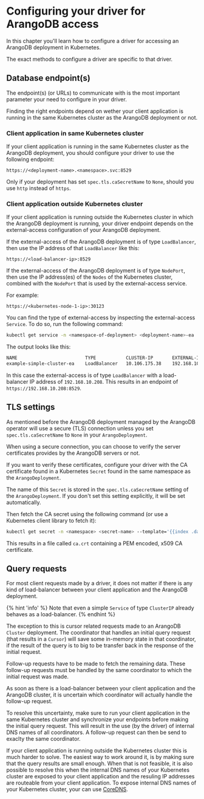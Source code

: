 # Configuring your driver for ArangoDB access

In this chapter you'll learn how to configure a driver for accessing
an ArangoDB deployment in Kubernetes.

The exact methods to configure a driver are specific to that driver.

## Database endpoint(s)

The endpoint(s) (or URLs) to communicate with is the most important
parameter your need to configure in your driver.

Finding the right endpoints depend on wether your client application is running in
the same Kubernetes cluster as the ArangoDB deployment or not.

### Client application in same Kubernetes cluster

If your client application is running in the same Kubernetes cluster as
the ArangoDB deployment, you should configure your driver to use the
following endpoint:

```text
https://<deployment-name>.<namespace>.svc:8529
```

Only if your deployment has set `spec.tls.caSecretName` to `None`, should
you use `http` instead of `https`.

### Client application outside Kubernetes cluster

If your client application is running outside the Kubernetes cluster in which
the ArangoDB deployment is running, your driver endpoint depends on the
external-access configuration of your ArangoDB deployment.

If the external-access of the ArangoDB deployment is of type `LoadBalancer`,
then use the IP address of that `LoadBalancer` like this:

```text
https://<load-balancer-ip>:8529
```

If the external-access of the ArangoDB deployment is of type `NodePort`,
then use the IP address(es) of the `Nodes` of the Kubernetes cluster,
combined with the `NodePort` that is used by the external-access service.

For example:

```text
https://<kubernetes-node-1-ip>:30123
```

You can find the type of external-access by inspecting the external-access `Service`.
To do so, run the following command:

```bash
kubectl get service -n <namespace-of-deployment> <deployment-name>-ea
```

The output looks like this:

```bash
NAME                         TYPE           CLUSTER-IP       EXTERNAL-IP      PORT(S)          AGE       SELECTOR
example-simple-cluster-ea    LoadBalancer   10.106.175.38    192.168.10.208   8529:31890/TCP   1s        app=arangodb,arango_deployment=example-simple-cluster,role=coordinator
```

In this case the external-access is of type `LoadBalancer` with a load-balancer IP address
of `192.168.10.208`.
This results in an endpoint of `https://192.168.10.208:8529`.

## TLS settings

As mentioned before the ArangoDB deployment managed by the ArangoDB operator
will use a secure (TLS) connection unless you set `spec.tls.caSecretName` to `None`
in your `ArangoDeployment`.

When using a secure connection, you can choose to verify the server certificates
provides by the ArangoDB servers or not.

If you want to verify these certificates, configure your driver with the CA certificate
found in a Kubernetes `Secret` found in the same namespace as the `ArangoDeployment`.

The name of this `Secret` is stored in the `spec.tls.caSecretName` setting of
the `ArangoDeployment`. If you don't set this setting explicitly, it will be
set automatically.

Then fetch the CA secret using the following command (or use a Kubernetes client library to fetch it):

```bash
kubectl get secret -n <namespace> <secret-name> --template='{{index .data "ca.crt"}}' | base64 -D > ca.crt
```

This results in a file called `ca.crt` containing a PEM encoded, x509 CA certificate.

## Query requests

For most client requests made by a driver, it does not matter if there is any kind
of load-balancer between your client application and the ArangoDB deployment.

{% hint 'info' %}
Note that even a simple `Service` of type `ClusterIP` already behaves as a load-balancer.
{% endhint %}

The exception to this is cursor related requests made to an ArangoDB `Cluster` deployment.
The coordinator that handles an initial query request (that results in a `Cursor`)
will save some in-memory state in that coordinator, if the result of the query
is to big to be transfer back in the response of the initial request.

Follow-up requests have to be made to fetch the remaining data.
These follow-up requests must be handled by the same coordinator to which the initial
request was made.

As soon as there is a load-balancer between your client application and the ArangoDB cluster,
it is uncertain which coordinator will actually handle the follow-up request.

To resolve this uncertainty, make sure to run your client application in the same
Kubernetes cluster and synchronize your endpoints before making the
initial query request.
This will result in the use (by the driver) of internal DNS names of all coordinators.
A follow-up request can then be send to exaclty the same coordinator.

If your client application is running outside the Kubernetes cluster this is much harder
to solve.
The easiest way to work around it, is by making sure that the query results are small
enough.
When that is not feasible, it is also possible to resolve this
when the internal DNS names of your Kubernetes cluster are exposed to your client application
and the resuling IP addresses are routeable from your client application.
To expose internal DNS names of your Kubernetes cluster, your can use [CoreDNS](https://coredns.io).
